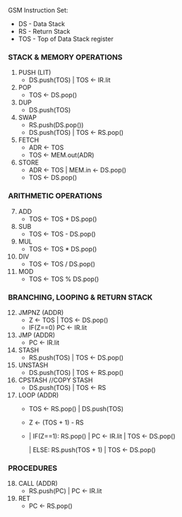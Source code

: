 GSM Instruction Set:
* DS - Data Stack
* RS - Return Stack
* TOS - Top of Data Stack register 

### STACK & MEMORY OPERATIONS

1. PUSH (LIT)
    - DS.push(TOS) |  TOS <- IR.lit
2. POP
    - TOS <- DS.pop()
3. DUP
    - DS.push(TOS)
4. SWAP
    - RS.push(DS.pop())
    - DS.push(TOS) | TOS <- RS.pop()
5. FETCH
    - ADR <- TOS
    - TOS <- MEM.out(ADR)
6. STORE
    - ADR <- TOS | MEM.in <- DS.pop()
    - TOS <- DS.pop()

### ARITHMETIC OPERATIONS

7. ADD
    - TOS <- TOS + DS.pop()
8. SUB
    - TOS <- TOS - DS.pop()
9. MUL
    - TOS <- TOS * DS.pop()
10. DIV
    - TOS <- TOS / DS.pop()
11. MOD
    - TOS <- TOS % DS.pop()

### BRANCHING, LOOPING & RETURN STACK

12. JMPNZ (ADDR)
    - Z <- TOS | TOS <- DS.pop()
    - IF(Z==0) PC <- IR.lit
13. JMP (ADDR)
    - PC <- IR.lit
14. STASH
    - RS.push(TOS) | TOS <- DS.pop()
15. UNSTASH
    - DS.push(TOS) | TOS <- RS.pop()
16. CPSTASH //COPY STASH
    - DS.push(TOS) | TOS <- RS
17. LOOP (ADDR)
    - TOS <- RS.pop() | DS.push(TOS)
    - Z <- (TOS + 1) - RS
    - | IF(Z==1): RS.pop() | PC <- IR.lit | TOS <- DS.pop()

      | ELSE: RS.push(TOS + 1) | TOS <- DS.pop()
### PROCEDURES
18. CALL (ADDR)
    - RS.push(PC) | PC <- IR.lit
19. RET
    - PC <- RS.pop()
